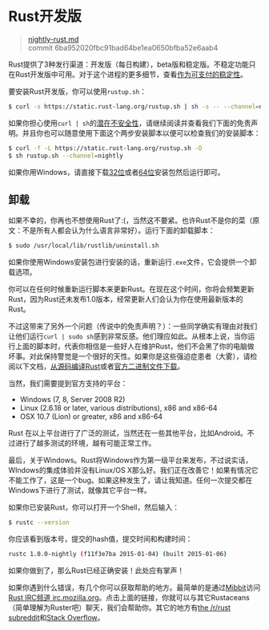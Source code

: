 # Rust开发版

> [nightly-rust.md](https://github.com/rust-lang/rust/blob/master/src/doc/book/nightly-rust.md)
> <br>
> commit 6ba952020fbc91bad64be1ea0650bfba52e6aab4

Rust提供了3种发行渠道：开发版（每日构建），beta版和稳定版。不稳定功能只在Rust开发版中可用。对于这个进程的更多细节，查看[作为可支付的稳定性](http://blog.rust-lang.org/2014/10/30/Stability.html)。

要安装Rust开发版，你可以使用`rustup.sh`：

```bash
$ curl -s https://static.rust-lang.org/rustup.sh | sh -s -- --channel=nightly
```

如果你担心使用`curl | sh`的[潜在不安全性](http://curlpipesh.tumblr.com)，请继续阅读并查看我们下面的免责声明。并且你也可以随意使用下面这个两步安装脚本以便可以检查我们的安装脚本：

```bash
$ curl -f -L https://static.rust-lang.org/rustup.sh -O
$ sh rustup.sh --channel=nightly
```

如果你用Windows，请直接下载[32位](https://static.rust-lang.org/dist/rust-nightly-i686-pc-windows-gnu.exe)或者[64位](https://static.rust-lang.org/dist/rust-nightly-x86_64-pc-windows-gnu.exe)安装包然后运行即可。

## 卸载

如果不幸的，你再也不想使用Rust了:(，当然这不要紧。也许Rust不是你的菜（原文：不是所有人都会认为什么语言非常好）。运行下面的卸载脚本：

```bash
$ sudo /usr/local/lib/rustlib/uninstall.sh
```

如果你使用Windows安装包进行安装的话，重新运行`.exe`文件，它会提供一个卸载选项。

你可以在任何时候重新运行脚本来更新Rust。在现在这个时间，你将会频繁更新Rust，因为Rust还未发布1.0版本，经常更新人们会认为你在使用最新版本的Rust。

不过这带来了另外一个问题（传说中的免责声明？）：一些同学确实有理由对我们让他们运行`curl | sudo sh`感到非常反感。他们理应如此。从根本上说，当你运行上面的脚本时，代表你相信是一些好人在维护Rust，他们不会黑了你的电脑做坏事。对此保持警觉是一个很好的天性。如果你是这些强迫症患者（大雾），请检阅以下文档，[从源码编译Rust](https://github.com/rust-lang/rust#building-from-source)或者[官方二进制文件下载](http://www.rust-lang.org/install.html)。

当然，我们需要提到官方支持的平台：

* Windows (7, 8, Server 2008 R2)
* Linux (2.6.18 or later, various distributions), x86 and x86-64
* OSX 10.7 (Lion) or greater, x86 and x86-64

Rust 在以上平台进行了广泛的测试，当然还在一些其他平台，比如Android。不过进行了越多测试的环境，越有可能正常工作。

最后，关于Windows。Rust将Windows作为第一级平台来发布，不过说实话，WIndows的集成体验并没有Linux/OS X那么好。我们正在改善它！如果有情况它不能工作了，这是一个bug。如果这种发生了，请让我知道。任何一次提交都在Windows下进行了测试，就像其它平台一样。

如果你已安装Rust，你可以打开一个Shell，然后输入：

```bash
$ rustc --version
```

你应该看到版本号，提交的hash值，提交时间和构建时间：

```bash
rustc 1.0.0-nightly (f11f3e7ba 2015-01-04) (built 2015-01-06)
```

如果你做到了，那么Rust已经正确安装！此处应有掌声！

如果你遇到什么错误，有几个你可以获取帮助的地方。最简单的是通过[Mibbit](http://chat.mibbit.com/?server=irc.mozilla.org&channel=%23rust)访问[Rust IRC频道 irc.mozilla.org](irc://irc.mozilla.org/#rust)。点击上面的链接，你就可以与其它Rustaceans（简单理解为Ruster吧）聊天，我们会帮助你。其它的地方有[the /r/rust subreddit](http://www.reddit.com/r/rust)和[Stack Overflow](http://stackoverflow.com/questions/tagged/rust)。
